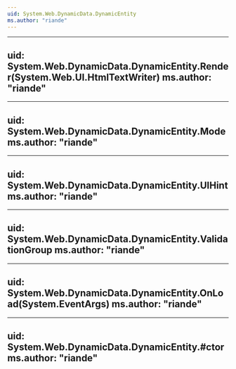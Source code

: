 ```yaml
---
uid: System.Web.DynamicData.DynamicEntity
ms.author: "riande"
---
```


---
uid: System.Web.DynamicData.DynamicEntity.Render(System.Web.UI.HtmlTextWriter)
ms.author: "riande"
---

---
uid: System.Web.DynamicData.DynamicEntity.Mode
ms.author: "riande"
---

---
uid: System.Web.DynamicData.DynamicEntity.UIHint
ms.author: "riande"
---

---
uid: System.Web.DynamicData.DynamicEntity.ValidationGroup
ms.author: "riande"
---

---
uid: System.Web.DynamicData.DynamicEntity.OnLoad(System.EventArgs)
ms.author: "riande"
---

---
uid: System.Web.DynamicData.DynamicEntity.#ctor
ms.author: "riande"
---
